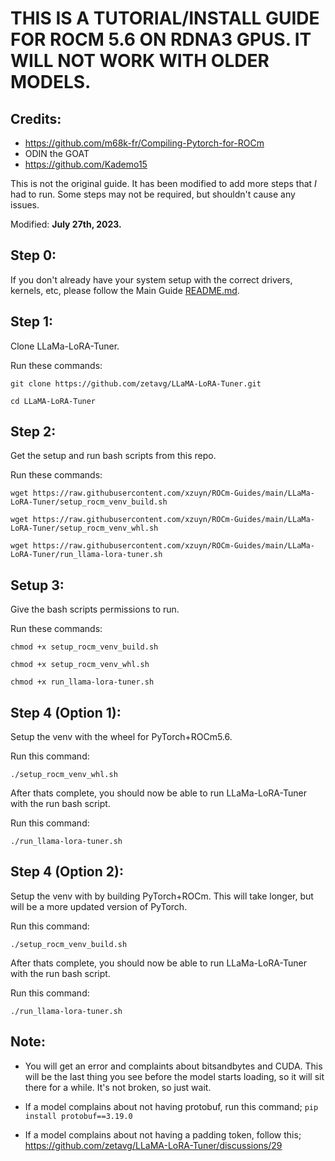 # THIS IS A TUTORIAL/INSTALL GUIDE FOR ROCM 5.6 ON RDNA3 GPUS. IT WILL NOT WORK WITH OLDER MODELS.
## Credits:
- https://github.com/m68k-fr/Compiling-Pytorch-for-ROCm
- ODIN the GOAT
- https://github.com/Kademo15

This is not the original guide. It has been modified to add more steps that *I* had to run. Some steps may not be required, but shouldn't cause any issues.

Modified: **July 27th, 2023.**

## Step 0:
If you don't already have your system setup with the correct drivers, kernels, etc, please follow the Main Guide [README.md](https://github.com/xzuyn/ROCm-Guides/).

## Step 1:
Clone LLaMa-LoRA-Tuner.

Run these commands:

`git clone https://github.com/zetavg/LLaMA-LoRA-Tuner.git`

`cd LLaMA-LoRA-Tuner`

## Step 2:
Get the setup and run bash scripts from this repo.

Run these commands:

`wget https://raw.githubusercontent.com/xzuyn/ROCm-Guides/main/LLaMa-LoRA-Tuner/setup_rocm_venv_build.sh`

`wget https://raw.githubusercontent.com/xzuyn/ROCm-Guides/main/LLaMa-LoRA-Tuner/setup_rocm_venv_whl.sh`

`wget https://raw.githubusercontent.com/xzuyn/ROCm-Guides/main/LLaMa-LoRA-Tuner/run_llama-lora-tuner.sh`

## Setup 3:
Give the bash scripts permissions to run.

Run these commands:

`chmod +x setup_rocm_venv_build.sh`

`chmod +x setup_rocm_venv_whl.sh`

`chmod +x run_llama-lora-tuner.sh`

## Step 4 (Option 1):
Setup the venv with the wheel for PyTorch+ROCm5.6.

Run this command:

`./setup_rocm_venv_whl.sh`

After thats complete, you should now be able to run LLaMa-LoRA-Tuner with the run bash script.

Run this command:

`./run_llama-lora-tuner.sh`

## Step 4 (Option 2):
Setup the venv with by building PyTorch+ROCm. This will take longer, but will be a more updated version of PyTorch.

Run this command:

`./setup_rocm_venv_build.sh`

After thats complete, you should now be able to run LLaMa-LoRA-Tuner with the run bash script.

Run this command:

`./run_llama-lora-tuner.sh`

## Note:
- You will get an error and complaints about bitsandbytes and CUDA. This will be the last thing you see before the model starts loading, so it will sit there for a while. It's not broken, so just wait.

- If a model complains about not having protobuf, run this command; `pip install protobuf==3.19.0`

- If a model complains about not having a padding token, follow this; https://github.com/zetavg/LLaMA-LoRA-Tuner/discussions/29
